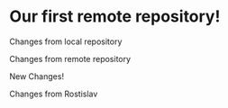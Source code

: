 # Our first remote repository! 

Changes from local repository

Changes from remote repository

New Changes!

Changes from Rostislav
